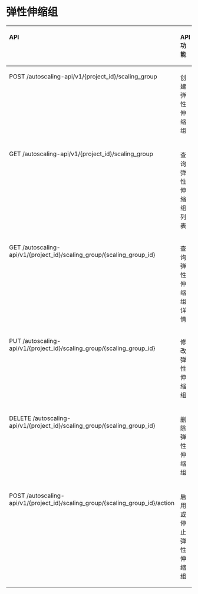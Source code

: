 # 弹性伸缩组<a name="ZH-CN_TOPIC_0120434953"></a>

<a name="table0875101134712"></a>
<table><thead align="left"><tr id="row18876111184718"><th class="cellrowborder" valign="top" width="33.54%" id="mcps1.1.5.1.1"><p id="p544027919223"><a name="p544027919223"></a><a name="p544027919223"></a>API</p>
</th>
<th class="cellrowborder" valign="top" width="17.62%" id="mcps1.1.5.1.2"><p id="p87863593711"><a name="p87863593711"></a><a name="p87863593711"></a>API功能</p>
</th>
<th class="cellrowborder" valign="top" width="15.840000000000002%" id="mcps1.1.5.1.3"><p id="p445499619223"><a name="p445499619223"></a><a name="p445499619223"></a>授权项</p>
</th>
<th class="cellrowborder" valign="top" width="33%" id="mcps1.1.5.1.4"><p id="p10846171016373"><a name="p10846171016373"></a><a name="p10846171016373"></a>授权作用域</p>
</th>
</tr>
</thead>
<tbody><tr id="row1087651164712"><td class="cellrowborder" valign="top" width="33.54%" headers="mcps1.1.5.1.1 "><p id="p687631194719"><a name="p687631194719"></a><a name="p687631194719"></a>POST /autoscaling-api/v1/{project_id}/scaling_group</p>
</td>
<td class="cellrowborder" valign="top" width="17.62%" headers="mcps1.1.5.1.2 "><p id="p1978805103716"><a name="p1978805103716"></a><a name="p1978805103716"></a>创建弹性伸缩组</p>
</td>
<td class="cellrowborder" valign="top" width="15.840000000000002%" headers="mcps1.1.5.1.3 "><p id="p7876111124719"><a name="p7876111124719"></a><a name="p7876111124719"></a>as:groups:create</p>
</td>
<td class="cellrowborder" valign="top" width="33%" headers="mcps1.1.5.1.4 "><a name="ul4585726103915"></a><a name="ul4585726103915"></a><ul id="ul4585726103915"><li>支持：<a name="ul1990621105811"></a><a name="ul1990621105811"></a><ul id="ul1990621105811"><li>项目(Project)</li><li>企业项目(Enterprise Project)</li></ul>
</li></ul>
<a name="ul358511268394"></a><a name="ul358511268394"></a><ul id="ul358511268394"><li>不支持：无</li></ul>
</td>
</tr>
<tr id="row1987631124714"><td class="cellrowborder" valign="top" width="33.54%" headers="mcps1.1.5.1.1 "><p id="p12876214478"><a name="p12876214478"></a><a name="p12876214478"></a>GET /autoscaling-api/v1/{project_id}/scaling_group</p>
</td>
<td class="cellrowborder" valign="top" width="17.62%" headers="mcps1.1.5.1.2 "><p id="p778812543717"><a name="p778812543717"></a><a name="p778812543717"></a>查询弹性伸缩组列表</p>
</td>
<td class="cellrowborder" valign="top" width="15.840000000000002%" headers="mcps1.1.5.1.3 "><p id="p198771412470"><a name="p198771412470"></a><a name="p198771412470"></a>as:groups:list</p>
</td>
<td class="cellrowborder" valign="top" width="33%" headers="mcps1.1.5.1.4 "><a name="ul11596102055819"></a><a name="ul11596102055819"></a><ul id="ul11596102055819"><li>支持：<a name="ul2059892013582"></a><a name="ul2059892013582"></a><ul id="ul2059892013582"><li>项目(Project)</li><li>企业项目(Enterprise Project)</li></ul>
</li></ul>
<a name="ul86001920205812"></a><a name="ul86001920205812"></a><ul id="ul86001920205812"><li>不支持：无</li></ul>
</td>
</tr>
<tr id="row15877416470"><td class="cellrowborder" valign="top" width="33.54%" headers="mcps1.1.5.1.1 "><p id="p198779104712"><a name="p198779104712"></a><a name="p198779104712"></a>GET /autoscaling-api/v1/{project_id}/scaling_group/{scaling_group_id}</p>
</td>
<td class="cellrowborder" valign="top" width="17.62%" headers="mcps1.1.5.1.2 "><p id="p19788858377"><a name="p19788858377"></a><a name="p19788858377"></a>查询弹性伸缩组详情</p>
</td>
<td class="cellrowborder" valign="top" width="15.840000000000002%" headers="mcps1.1.5.1.3 "><p id="p1987714114710"><a name="p1987714114710"></a><a name="p1987714114710"></a>as:groups:get</p>
</td>
<td class="cellrowborder" valign="top" width="33%" headers="mcps1.1.5.1.4 "><a name="ul153755253588"></a><a name="ul153755253588"></a><ul id="ul153755253588"><li>支持：<a name="ul14376825125812"></a><a name="ul14376825125812"></a><ul id="ul14376825125812"><li>项目(Project)</li><li>企业项目(Enterprise Project)</li></ul>
</li></ul>
<a name="ul83791325125818"></a><a name="ul83791325125818"></a><ul id="ul83791325125818"><li>不支持：无</li></ul>
</td>
</tr>
<tr id="row13877101184716"><td class="cellrowborder" valign="top" width="33.54%" headers="mcps1.1.5.1.1 "><p id="p78771214472"><a name="p78771214472"></a><a name="p78771214472"></a>PUT /autoscaling-api/v1/{project_id}/scaling_group/{scaling_group_id}</p>
</td>
<td class="cellrowborder" valign="top" width="17.62%" headers="mcps1.1.5.1.2 "><p id="p187881516379"><a name="p187881516379"></a><a name="p187881516379"></a>修改弹性伸缩组</p>
</td>
<td class="cellrowborder" valign="top" width="15.840000000000002%" headers="mcps1.1.5.1.3 "><p id="p48771184715"><a name="p48771184715"></a><a name="p48771184715"></a>as:groups:update</p>
</td>
<td class="cellrowborder" valign="top" width="33%" headers="mcps1.1.5.1.4 "><a name="ul148141132115812"></a><a name="ul148141132115812"></a><ul id="ul148141132115812"><li>支持：<a name="ul681413326589"></a><a name="ul681413326589"></a><ul id="ul681413326589"><li>项目(Project)</li><li>企业项目(Enterprise Project)</li></ul>
</li></ul>
<a name="ul13818173215812"></a><a name="ul13818173215812"></a><ul id="ul13818173215812"><li>不支持：无</li></ul>
</td>
</tr>
<tr id="row987713116474"><td class="cellrowborder" valign="top" width="33.54%" headers="mcps1.1.5.1.1 "><p id="p14877813478"><a name="p14877813478"></a><a name="p14877813478"></a>DELETE /autoscaling-api/v1/{project_id}/scaling_group/{scaling_group_id}</p>
</td>
<td class="cellrowborder" valign="top" width="17.62%" headers="mcps1.1.5.1.2 "><p id="p0788175103715"><a name="p0788175103715"></a><a name="p0788175103715"></a>删除弹性伸缩组</p>
</td>
<td class="cellrowborder" valign="top" width="15.840000000000002%" headers="mcps1.1.5.1.3 "><p id="p13877719474"><a name="p13877719474"></a><a name="p13877719474"></a>as:groups:delete</p>
</td>
<td class="cellrowborder" valign="top" width="33%" headers="mcps1.1.5.1.4 "><a name="ul9523136145820"></a><a name="ul9523136145820"></a><ul id="ul9523136145820"><li>支持：<a name="ul652473610588"></a><a name="ul652473610588"></a><ul id="ul652473610588"><li>项目(Project)</li><li>企业项目(Enterprise Project)</li></ul>
</li></ul>
<a name="ul852693619589"></a><a name="ul852693619589"></a><ul id="ul852693619589"><li>不支持：无</li></ul>
</td>
</tr>
<tr id="row287761164713"><td class="cellrowborder" valign="top" width="33.54%" headers="mcps1.1.5.1.1 "><p id="p787741104720"><a name="p787741104720"></a><a name="p787741104720"></a>POST /autoscaling-api/v1/{project_id}/scaling_group/{scaling_group_id}/action</p>
</td>
<td class="cellrowborder" valign="top" width="17.62%" headers="mcps1.1.5.1.2 "><p id="p67888518378"><a name="p67888518378"></a><a name="p67888518378"></a>启用或停止弹性伸缩组</p>
</td>
<td class="cellrowborder" valign="top" width="15.840000000000002%" headers="mcps1.1.5.1.3 "><p id="p987731144714"><a name="p987731144714"></a><a name="p987731144714"></a>as:groups:action</p>
</td>
<td class="cellrowborder" valign="top" width="33%" headers="mcps1.1.5.1.4 "><a name="ul159418416586"></a><a name="ul159418416586"></a><ul id="ul159418416586"><li>支持：<a name="ul12943144113582"></a><a name="ul12943144113582"></a><ul id="ul12943144113582"><li>项目(Project)</li><li>企业项目(Enterprise Project)</li></ul>
</li></ul>
<a name="ul14945174175813"></a><a name="ul14945174175813"></a><ul id="ul14945174175813"><li>不支持：无</li></ul>
</td>
</tr>
</tbody>
</table>

